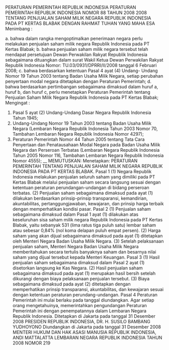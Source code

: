  PERATURAN PEMERINTAH REPUBLIK INDONESIA PERATURAN PEMERINTAH REPUBLIK INDONESIA NOMOR 88 TAHUN 2008 2008 TENTANG PENJUALAN SAHAM MILIK NEGARA REPUBLIK INDONESIA PADA PT KERTAS BLABAK
DENGAN RAHMAT TUHAN YANG MAHA ESA
Menimbang :

a. bahwa dalam rangka mengoptimalkan penerimaan negara perlu melakukan penjualan saham milik negara Republik Indonesia pada PT Kertas Blabak;
b. bahwa penjualan saham milik negara tersebut telah mendapat persetujuan Dewan Perwakilan Rakyat Republik Indonesia sebagaimana dituangkan dalam surat Wakil Ketua Dewan Perwakilan Rakyat Republik Indonesia Nomor: TU.03/0931/DPRRI/II/2008 tanggal 6 Februari 2008;
c. bahwa berdasarkan ketentuan Pasal 4 ayat (4) Undang- Undang Nomor 19 Tahun 2003 tentang Badan Usaha Milik Negara, setiap perubahan penyertaan modal negara ditetapkan dengan Peraturan Pemerintah;
d. bahwa berdasarkan pertimbangan sebagaimana dimaksud dalam huruf a, huruf b, dan huruf c, perlu menetapkan Peraturan Pemerintah tentang Penjualan Saham Milik Negara Republik Indonesia pada PT Kertas Blabak;
Mengingat :

1. Pasal 5 ayat (2) Undang-Undang Dasar Negara Republik Indonesia Tahun 1945;
2. Undang-Undang Nomor 19 Tahun 2003 tentang Badan Usaha Milik Negara (Lembaran Negara Republik Indonesia Tahun 2003 Nomor 70, Tambahan Lembaran Negara Republik Indonesia Nomor 4297);
3. Peraturan Pemerintah Nomor 44 Tahun 2005 tentang Tata Cara Penyertaan dan Penatausahaan Modal Negara pada Badan Usaha Milik Negara dan Perseroan Terbatas (Lembaran Negara Republik Indonesia Tahun 2005 Nomor 116, Tambahan Lembaran Negara Republik Indonesia Nomor 4555); __
MEMUTUSKAN:
 Menetapkan: PERATURAN PEMERINTAH TENTANG PENJUALAN SAHAM MILIK NEGARA REPUBLIK INDONESIA PADA PT KERTAS BLABAK.
Pasal 1
(1) Negara Republik Indonesia melakukan penjualan seluruh saham yang dimiliki pada PT Kertas Blabak melalui penjualan saham secara langsung sesuai dengan ketentuan peraturan perundangan-undangan di bidang perseroan terbatas.
(2) Penjualan saham sebagaimana dimaksud pada ayat (1) dilakukan berdasarkan prinsip-prinsip transparansi, kemandirian, akuntabilitas, pertanggungjawaban, kewajaran, dan prinsip harga terbaik dengan memperhatikan kondisi pasar.
Pasal 2
(1) Penjualan saham sebagaimana dimaksud dalam Pasal 1 ayat (1) dilakukan atas keseluruhan sisa saham milik negara Republik Indonesia pada PT Kertas Blabak, yaitu sebanyak 531 (lima ratus tiga puluh satu) lembar saham atau sebesar 0,84% (nol koma delapan puluh empat persen).
(2) Harga saham yang akan dijual sebagaimana dimaksud pada ayat (1) ditetapkan oleh Menteri Negara Badan Usaha Milik Negara.
(3) Setelah pelaksanaan penjualan saham, Menteri Negara Badan Usaha Milik Negara memberitahukan secara tertulis banyaknya saham dan besarnya nilai saham yang dijual tersebut kepada Menteri Keuangan.
Pasal 3
(1) Hasil penjualan saham sebagaimana dimaksud dalam Pasal 2 ayat (1) disetorkan langsung ke Kas Negara.
(2) Hasil penjualan saham sebagaimana dimaksud pada ayat (1) merupakan hasil bersih setelah dikurangi dengan biaya pelaksanaan penjualan tersebut.
(3) Biaya sebagaimana dimaksud pada ayat (2) ditetapkan dengan memperhatikan prinsip transparansi, akuntabilitas, dan kewajaran sesuai dengan ketentuan peraturan perundang-undangan.
Pasal 4
Peraturan Pemerintah ini mulai berlaku pada tanggal diundangkan.
Agar setiap orang mengetahuinya, memerintahkan pengundangan Peraturan Pemerintah ini dengan penempatannya dalam Lembaran Negara Republik Indonesia. Ditetapkan di Jakarta pada tanggal 31 Desember 2008 PRESIDEN REPUBLIK INDONESIA, DR. H. SUSILO BAMBANG YUDHOYONO Diundangkan di Jakarta pada tanggal 31 Desember 2008 MENTERI HUKUM DAN HAK ASASI MANUSIA REPUBLIK INDONESIA, ANDI MATTALATTA LEMBARAN NEGARA REPUBLIK INDONESIA TAHUN 2008 NOMOR 219